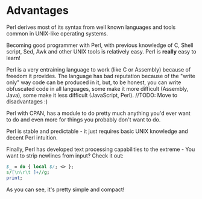 # Advantages

Perl derives most of its syntax from well known languages and tools common in UNIX-like operating systems.

Becoming good programmer with Perl, with previous knowledge of C, Shell script, Sed, Awk and other UNIX tools
is relatively easy. Perl is **really** easy to learn!

Perl is a very entraining language to work (like C or Assembly) because of freedom it provides. The language has
bad reputation because of the "write only" way code can be produced in it, but, to be honest, you can write obfuscated
code in all languages, some make it more difficult (Assembly, Java), some make it less difficult (JavaScript, Perl).
//TODO: Move to disadvantages :)

Perl with CPAN, has a module to do pretty much anything you'd ever want to do and even more for things you
probably don't want to do.

Perl is stable and predictable - it just requires basic UNIX knowledge and decent Perl intuition.

Finally, Perl has developed text processing capabilities to the extreme - You want to strip newlines from input? Check it out:

```pl
$_ = do { local $/; <> };
s/[\n\r\t ]+//g;
print;
```

As you can see, it's pretty simple and compact!
